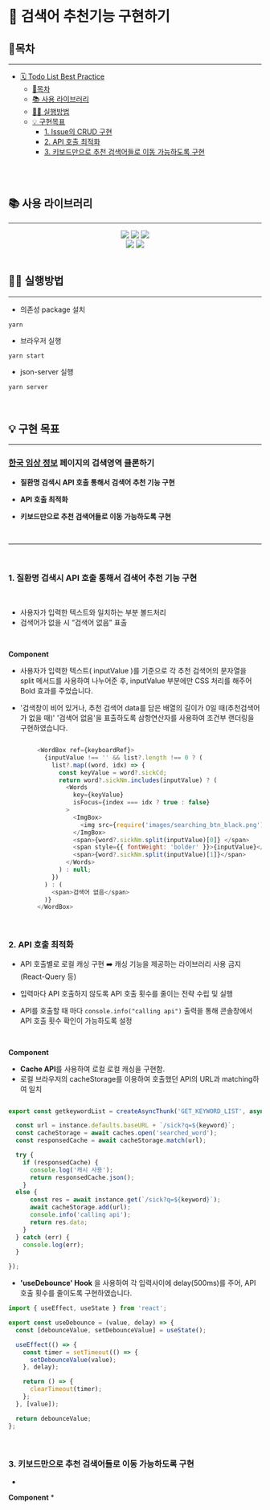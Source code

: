 # 📝  검색어 추천기능 구현하기

<!-- <p align="middle">
<img src="./screenshot.png" />
</p> -->

## 📄목차
---
- [🗓️ Todo List Best Practice](#️-todo-list-best-pratice)
  - [📄목차](#목차)
  - [📚 사용 라이브러리](#-사용-라이브러리)
  - [🏃‍♂️ 실행방법](#️-실행방법)
  - [💡 구현목표](#-설계-전략)
    - [1. Issue의 CRUD 구현 ](#1-질환명-검색시-api-호출-통해서-검색어-추천-기능-구현)
    - [2. API 호출 최적화](#2-api-호출-최적화)
    - [3. 키보드만으로 추천 검색어들로 이동 가능하도록 구현](#3-키보드만으로-추천-검색어들로-이동-가능하도록-구현)

<br>

<br>

## 📚 사용 라이브러리
---
<div align="center">
  
<img src="https://img.shields.io/badge/Redux-7347B6?style=for-the-badge&logo=Redux&logoColor=white" />
<img src="https://img.shields.io/badge/ReduxToolkit-7347B6?style=for-the-badge&logo=Redux&logoColor=white" />
<img src="https://img.shields.io/badge/styled components-DB7093?style=for-the-badge&logo=styled-components&logoColor=white" />
  
<br/>
<img src="https://img.shields.io/badge/eslint-4B32C3?style=for-the-badge&logo=eslint&logoColor=white" />
<img src="https://img.shields.io/badge/Prettier-F7B93E?style=for-the-badge&logo=prettier&logoColor=white" />
</div>

<br>

## 🏃‍♂️ 실행방법
----
- 의존성 package 설치
```
yarn
```
- 브라우저 실행
```
yarn start
```
- json-server 실행
```
yarn server
```

<br>

## 💡 구현 목표
---
 <h3> 

 **[한국 임상 정보](https://clinicaltrialskorea.com/) 페이지의 검색영역 클론하기**
 </h3>

  - **질환명 검색시 API 호출 통해서 검색어 추천 기능 구현**

  - **API 호출 최적화**
  
  - **키보드만으로 추천 검색어들로 이동 가능하도록 구현**
  <br>

---
<br>

### 1. 질환명 검색시 API 호출 통해서 검색어 추천 기능 구현 

<br>
  
  * 사용자가 입력한 텍스트와 일치하는 부분 볼드처리
  * 검색어가 없을 시 “검색어 없음” 표출

<br>

**Component**

  * 사용자가 입력한 텍스트( inputValue )를 기준으로 각 추천 검색어의 문자열을 split 메서드를 사용하여 나누어준 후, inputValue 부분에만 CSS 처리를 해주어 Bold 효과를 주었습니다.

  * '검색창이 비어 있거나, 추천 검색어 data를 담은 배열의 길이가 0일 때(추천검색어가 없을 때)' '검색어 없음'을 표출하도록 삼항연산자를 사용하여 조건부 랜더링을 구현하였습니다.

```javascript

        <WordBox ref={keyboardRef}>
          {inputValue !== '' && list?.length !== 0 ? (
            list?.map((word, idx) => {
              const keyValue = word?.sickCd;
              return word?.sickNm.includes(inputValue) ? (
                <Words
                  key={keyValue}
                  isFocus={index === idx ? true : false}
                >
                  <ImgBox>
                    <img src={require('images/searching_btn_black.png')} alt="검색하기" />
                  </ImgBox>
                  <span>{word?.sickNm.split(inputValue)[0]} </span>
                  <span style={{ fontWeight: 'bolder' }}>{inputValue}</span>
                  <span>{word?.sickNm.split(inputValue)[1]}</span>
                </Words>
              ) : null;
            })
          ) : (
            <span>검색어 없음</span>
          )}
        </WordBox>

```

<br>

### 2. API 호출 최적화

  - API 호출별로 로컬 캐싱 구현
      ➡️ 캐싱 기능을 제공하는 라이브러리 사용 금지(React-Query 등)

  - 입력마다 API 호출하지 않도록 API 호출 횟수를 줄이는 전략 수립 및 실행

  - API를 호출할 때 마다 `console.info("calling api")` 출력을 통해 콘솔창에서 API 호출 횟수 확인이 가능하도록 설정

<br>

**Component**
 
 * **Cache API**를 사용하여 로컬 로컬 캐싱을 구현함.
 * 로컬 브라우저의 cacheStorage를 이용하여 호출했던 API의 URL과 matching하여 일치
  

```javascript

export const getkeywordList = createAsyncThunk('GET_KEYWORD_LIST', async keyword => {

  const url = instance.defaults.baseURL + `/sick?q=${keyword}`;
  const cacheStorage = await caches.open('searched_word');
  const responsedCache = await cacheStorage.match(url);

  try {
    if (responsedCache) {
      console.log('캐시 사용');
      return responsedCache.json();
    } 
  else {
      const res = await instance.get(`/sick?q=${keyword}`);
      await cacheStorage.add(url);
      console.info('calling api');
      return res.data;
    }
  } catch (err) {
    console.log(err);
  }

});

```
* **'useDebounce' Hook** 을 사용하여 각 입력사이에 delay(500ms)를 주어, API 호출 횟수를 줄이도록 구현하였습니다.


```javascript
import { useEffect, useState } from 'react';

export const useDebounce = (value, delay) => {
  const [debounceValue, setDebounceValue] = useState();

  useEffect(() => {
    const timer = setTimeout(() => {
      setDebounceValue(value);
    }, delay);

    return () => {
      clearTimeout(timer);
    };
  }, [value]);

  return debounceValue;
};

```

<br>

### 3. 키보드만으로 추천 검색어들로 이동 가능하도록 구현

  * 


**Component**
* 

```javascript


```

<br>
